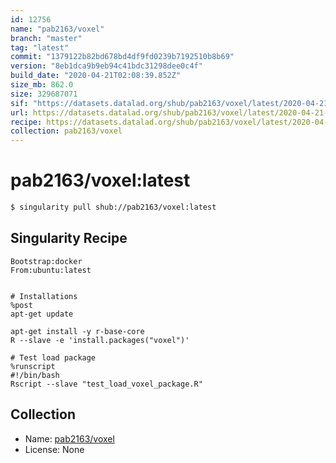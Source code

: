 ```yaml
---
id: 12756
name: "pab2163/voxel"
branch: "master"
tag: "latest"
commit: "1379122b82bd678bd4df9fd0239b7192510b8b69"
version: "8eb1dca9b9eb94c41bdc31298dee0c4f"
build_date: "2020-04-21T02:08:39.852Z"
size_mb: 862.0
size: 329687071
sif: "https://datasets.datalad.org/shub/pab2163/voxel/latest/2020-04-21-1379122b-8eb1dca9/8eb1dca9b9eb94c41bdc31298dee0c4f.sif"
url: https://datasets.datalad.org/shub/pab2163/voxel/latest/2020-04-21-1379122b-8eb1dca9/
recipe: https://datasets.datalad.org/shub/pab2163/voxel/latest/2020-04-21-1379122b-8eb1dca9/Singularity
collection: pab2163/voxel
---
```


# pab2163/voxel:latest

```bash
$ singularity pull shub://pab2163/voxel:latest
```

## Singularity Recipe

```singularity
Bootstrap:docker
From:ubuntu:latest


# Installations
%post
apt-get update

apt-get install -y r-base-core
R --slave -e 'install.packages("voxel")'

# Test load package
%runscript
#!/bin/bash
Rscript --slave "test_load_voxel_package.R"
```

## Collection

 - Name: [pab2163/voxel](https://github.com/pab2163/voxel)
 - License: None

